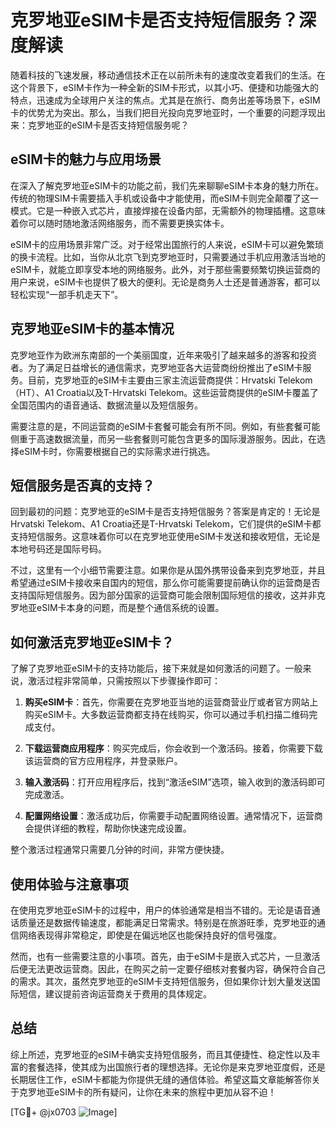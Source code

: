 # 克罗地亚eSIM卡是否支持短信服务？深度解读

随着科技的飞速发展，移动通信技术正在以前所未有的速度改变着我们的生活。在这个背景下，eSIM卡作为一种全新的SIM卡形式，以其小巧、便捷和功能强大的特点，迅速成为全球用户关注的焦点。尤其是在旅行、商务出差等场景下，eSIM卡的优势尤为突出。那么，当我们把目光投向克罗地亚时，一个重要的问题浮现出来：克罗地亚的eSIM卡是否支持短信服务呢？

## eSIM卡的魅力与应用场景

在深入了解克罗地亚eSIM卡的功能之前，我们先来聊聊eSIM卡本身的魅力所在。传统的物理SIM卡需要插入手机或设备中才能使用，而eSIM卡则完全颠覆了这一模式。它是一种嵌入式芯片，直接焊接在设备内部，无需额外的物理插槽。这意味着你可以随时随地激活网络服务，而不需要更换实体卡。

eSIM卡的应用场景非常广泛。对于经常出国旅行的人来说，eSIM卡可以避免繁琐的换卡流程。比如，当你从北京飞到克罗地亚时，只需要通过手机应用激活当地的eSIM卡，就能立即享受本地的网络服务。此外，对于那些需要频繁切换运营商的用户来说，eSIM卡也提供了极大的便利。无论是商务人士还是普通游客，都可以轻松实现“一部手机走天下”。

## 克罗地亚eSIM卡的基本情况

克罗地亚作为欧洲东南部的一个美丽国度，近年来吸引了越来越多的游客和投资者。为了满足日益增长的通信需求，克罗地亚各大运营商纷纷推出了eSIM卡服务。目前，克罗地亚的eSIM卡主要由三家主流运营商提供：Hrvatski Telekom（HT）、A1 Croatia以及T-Hrvatski Telekom。这些运营商提供的eSIM卡覆盖了全国范围内的语音通话、数据流量以及短信服务。

需要注意的是，不同运营商的eSIM卡套餐可能会有所不同。例如，有些套餐可能侧重于高速数据流量，而另一些套餐则可能包含更多的国际漫游服务。因此，在选择eSIM卡时，你需要根据自己的实际需求进行挑选。

## 短信服务是否真的支持？

回到最初的问题：克罗地亚的eSIM卡是否支持短信服务？答案是肯定的！无论是Hrvatski Telekom、A1 Croatia还是T-Hrvatski Telekom，它们提供的eSIM卡都支持短信服务。这意味着你可以在克罗地亚使用eSIM卡发送和接收短信，无论是本地号码还是国际号码。

不过，这里有一个小细节需要注意。如果你是从国外携带设备来到克罗地亚，并且希望通过eSIM卡接收来自国内的短信，那么你可能需要提前确认你的运营商是否支持国际短信服务。因为部分国家的运营商可能会限制国际短信的接收，这并非克罗地亚eSIM卡本身的问题，而是整个通信系统的设置。

## 如何激活克罗地亚eSIM卡？

了解了克罗地亚eSIM卡的支持功能后，接下来就是如何激活的问题了。一般来说，激活过程非常简单，只需按照以下步骤操作即可：

1. **购买eSIM卡**：首先，你需要在克罗地亚当地的运营商营业厅或者官方网站上购买eSIM卡。大多数运营商都支持在线购买，你可以通过手机扫描二维码完成支付。

2. **下载运营商应用程序**：购买完成后，你会收到一个激活码。接着，你需要下载该运营商的官方应用程序，并登录账户。

3. **输入激活码**：打开应用程序后，找到“激活eSIM”选项，输入收到的激活码即可完成激活。

4. **配置网络设置**：激活成功后，你需要手动配置网络设置。通常情况下，运营商会提供详细的教程，帮助你快速完成设置。

整个激活过程通常只需要几分钟的时间，非常方便快捷。

## 使用体验与注意事项

在使用克罗地亚eSIM卡的过程中，用户的体验通常是相当不错的。无论是语音通话质量还是数据传输速度，都能满足日常需求。特别是在旅游旺季，克罗地亚的通信网络表现得非常稳定，即使是在偏远地区也能保持良好的信号强度。

然而，也有一些需要注意的小事项。首先，由于eSIM卡是嵌入式芯片，一旦激活后便无法更改运营商。因此，在购买之前一定要仔细核对套餐内容，确保符合自己的需求。其次，虽然克罗地亚的eSIM卡支持短信服务，但如果你计划大量发送国际短信，建议提前咨询运营商关于费用的具体规定。

## 总结

综上所述，克罗地亚的eSIM卡确实支持短信服务，而且其便捷性、稳定性以及丰富的套餐选择，使其成为出国旅行者的理想选择。无论你是来克罗地亚度假，还是长期居住工作，eSIM卡都能为你提供无缝的通信体验。希望这篇文章能解答你关于克罗地亚eSIM卡的所有疑问，让你在未来的旅程中更加从容不迫！

[TG💪+ @jx0703 ![Image](https://github.com/user-attachments/assets/dbca1d08-cadb-493c-b0ec-ad6f7a83f270)]